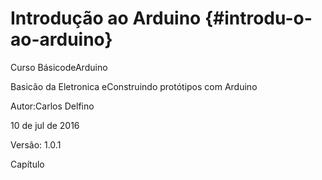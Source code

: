 # Introdução ao Arduino {#introdu-o-ao-arduino}

Curso BásicodeArduino

Basicão da Eletronica eConstruindo protótipos com Arduino

Autor:Carlos Delfino

10 de jul de 2016

Versão: 1.0.1

Capítulo


